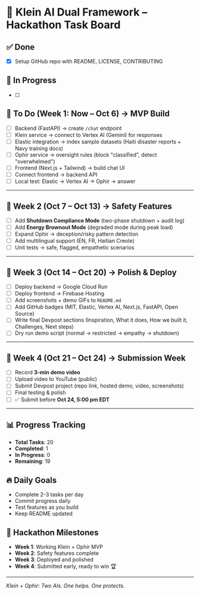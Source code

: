 # 🧠 Klein AI Dual Framework – Hackathon Task Board

## ✅ Done
- [x] Setup GitHub repo with README, LICENSE, CONTRIBUTING

## 🔄 In Progress
- [ ]

## 📝 To Do (Week 1: Now – Oct 6) → MVP Build
- [ ] Backend (FastAPI) → create `/chat` endpoint
- [ ] Klein service → connect to Vertex AI (Gemini) for responses
- [ ] Elastic integration → index sample datasets (Haiti disaster reports + Navy training docs)
- [ ] Ophir service → oversight rules (block "classified", detect "overwhelmed")
- [ ] Frontend (Next.js + Tailwind) → build chat UI
- [ ] Connect frontend → backend API
- [ ] Local test: Elastic → Vertex AI → Ophir → answer

---

## 📝 Week 2 (Oct 7 – Oct 13) → Safety Features
- [ ] Add **Shutdown Compliance Mode** (two-phase shutdown + audit log)
- [ ] Add **Energy Brownout Mode** (degraded mode during peak load)
- [ ] Expand Ophir → deception/risky pattern detection
- [ ] Add multilingual support (EN, FR, Haitian Creole)
- [ ] Unit tests → safe, flagged, empathetic scenarios

---

## 📝 Week 3 (Oct 14 – Oct 20) → Polish & Deploy
- [ ] Deploy backend → Google Cloud Run
- [ ] Deploy frontend → Firebase Hosting
- [ ] Add screenshots + demo GIFs to `README.md`
- [ ] Add GitHub badges (MIT, Elastic, Vertex AI, Next.js, FastAPI, Open Source)
- [ ] Write final Devpost sections (Inspiration, What it does, How we built it, Challenges, Next steps)
- [ ] Dry run demo script (normal → restricted → empathy → shutdown)

---

## 📝 Week 4 (Oct 21 – Oct 24) → Submission Week
- [ ] Record **3-min demo video**
- [ ] Upload video to YouTube (public)
- [ ] Submit Devpost project (repo link, hosted demo, video, screenshots)
- [ ] Final testing & polish
- [ ] ✅ Submit before **Oct 24, 5:00 pm EDT**

---

## 📊 Progress Tracking
- **Total Tasks**: 20
- **Completed**: 1
- **In Progress**: 0
- **Remaining**: 19

## 🔥 Daily Goals
- Complete 2-3 tasks per day
- Commit progress daily
- Test features as you build
- Keep README updated

## 🎯 Hackathon Milestones
- **Week 1**: Working Klein + Ophir MVP
- **Week 2**: Safety features complete
- **Week 3**: Deployed and polished
- **Week 4**: Submitted early, ready to win 🏆

---
*Klein + Ophir: Two AIs. One helps. One protects.*
